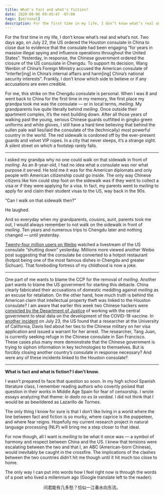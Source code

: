 ```yaml
---
title: What's fact and what's fiction?
date: 2020-08-06 09:45:47 -07:00
tags: [personal]
description: For the first time in my life, I don’t know what’s real and what’s not.
---
```


For the first time in my life, I don’t know what’s real and what’s not. Two days ago, on July 22, the US ordered the Houston consulate in China to close due to evidence that the consulate had been engaging “for years in massive illegal spying and influence operations throughout the United States”. Yesterday, in response, the Chinese government ordered the closure of the US consulate in Chengdu. To support its decision, Wang Wenbin of China’s Foreign Ministry accused the American consulate of “interfer[ing] in China’s internal affairs and harm[ing] China’s national security interests”. Frankly, I don’t know which side to believe or if any accusations are even credible.

For me, this strike on the Chengdu consulate is personal. When I was 8 and went back to China for the first time in my memory, the first place my grandpa took me was the consulate — or in local terms, <i>meiling</i>. My grandparents live quite literally behind <i>meiling</i>. Once outside their apartment complex, it’s the next building down. After all those years of walking past the young, serious Chinese guards outfitted in gingko green uniforms and white gloves, I still have a hard time believing that behind the sullen pale wall lies/laid the consulate of the (technically) most powerful country in the world. The red sidewalk is cordoned off by the ever-present guards and velvet VIP ropes. In a city that never sleeps, it’s a strange sight. A silent street on which a footstep rarely falls.

<hr>

I asked my grandpa why no one could walk on that sidewalk in front of <i>meiling</i>. As an 8-year-old, I had no idea what a consulate was nor what purpose it served. He told me it was for the American diplomats and only people with American citizenship could go inside. The only way Chinese citizens like him could step foot on the sidewalk was if they went to collect a visa or if they were applying for a visa. In fact, my parents went to <i>meiling</i> to apply for and claim their student visas to the US, way back in the 90s.

“Can I walk on that sidewalk then?”

He laughed.

And so everyday when my grandparents, cousins, aunt, parents took me out, I would always remember to not walk on the sidewalk in front of <i>meiling</i>. Ten years and numerous trips to Chengdu later and nothing changed — until yesterday.

<a href="https://www.whatsonweibo.com/china-orders-closure-of-american-consulate-in-chengdu-weibo-responds-lets-turn-it-into-a-hotpot-restaurant/">Twenty-four million users on Weibo</a> watched a livestream of the US consulate “shutting down” yesterday. Millions more viewed another Weibo post suggesting that the consulate be converted to a hotpot restaurant (hotpot being one of the most famous dishes in Chengdu and greater Sichuan). That foreboding fortress of my childhood is now a joke.

<hr>

One part of me wants to blame the CCP for the removal of <i>meiling</i>. Another part wants to blame the US government for starting this debacle. China clearly fabricated their accusations of domestic meddling against <i>meiling</i> as an excuse for retaliation. On the other hand, how much truth is behind the American claim that intellectual property theft was linked to the Houston consulate? I am aware that earlier this week two Chinese hackers were <a href="https://www.justice.gov/opa/pr/two-chinese-hackers-working-ministry-state-security-charged-global-computer-intrusion">convicted by the Department of Justice</a> of working with the central government to steal data on the development of the COVID-19 vaccine. In <a href="https://www.cnbc.com/2020/07/24/chinese-researcher-arrested-after-she-hid-at-consulate-in-san-francisco.html">another incident</a> on July 23, the US found that a researcher at the University of California, Davis lied about her ties to the Chinese military on her visa application and issued a warrant for her arrest. The researcher, Tang Juan, is currently seeking refuge in the Chinese consulate in San Francisco. These cases plus many more demonstrate that the Chinese government is trying to siphon information in key technologies to themselves. But is forcibly closing another country’s consulate in response necessary? And were any of these incidents linked to the Houston consulate?

<hr>

<strong> What is fact and what is fiction? I don't know. </strong>

I wasn’t prepared to face that question so soon. In my high school Spanish literature class, I remember reading authors who covertly poised that question in their works in Middle Age Spain for fear of censorship. I wrote essays analyzing that theme: <i>lo dado no es la verdad</i>. I did not think that I would be as bewildered as Lazarillo de Tormes.

The only thing I know for sure is that I don’t like living in a world where the line between fact and fiction is so murky, where caprice is the puppeteer, and where fear reigns. Hopefully my current research project in natural language processing (NLP) will bring me a step closer to that ideal.

For now though, all I want is <i>meiling</i> to be what it once was — a symbol of harmony and respect between China and the US. I knew that tensions were escalating between the two and that I, an ABC (American-born Chinese), would inevitably be caught in the crossfire. The implications of the clashes between the two countries didn’t hit me though until it hit much too close to home.

The only way I can put into words how I feel right now is through the words of a poet who lived a millennium ago (Google translate left to the reader):

<p style="text-align:center"> 问君能有几多愁？恰似一江春水向东流。</p>


